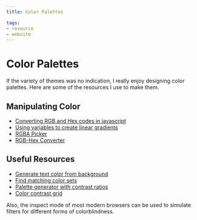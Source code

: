 ```yaml
---
title: Color Palettes

tags:
- resource
- website
---
```


# Color Palettes

If the variety of themes was no indication, I really enjoy designing color palettes. Here are some of the resources I use to make them.

## Manipulating Color

- [Converting RGB and Hex codes in javascript](https://stackoverflow.com/questions/5623838/rgb-to-hex-and-hex-to-rgb)
- [Using variables to create linear gradients](https://stackoverflow.com/questions/29591465/use-css-variables-with-rgba-for-gradient-transparency)
- [RGBA Picker](https://rgbacolorpicker.com/)
- [RGB-Hex Converter](https://rgbcolorcode.com/color/converter/)


## Useful Resources

- [Generate text color from background](http://colorsafe.co/)
- [Find matching color sets](https://coolors.co/generate)
- [Palette generator with contrast ratios](https://venngage.com/tools/accessible-color-palette-generator)
- [Color contrast grid](https://contrastgrid.com/)

Also, the inspect mode of most modern browsers can be used to simulate filters for different forms of colorblindness.
